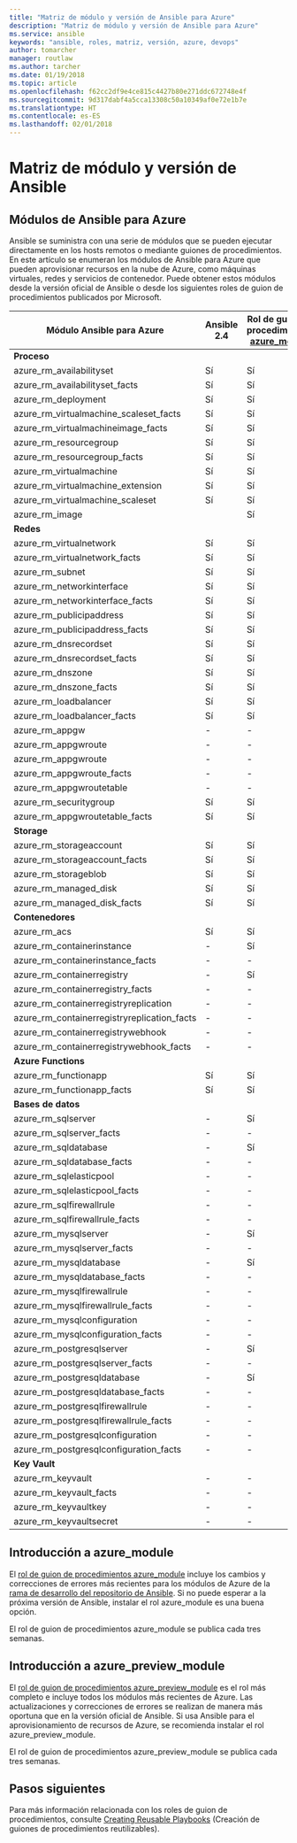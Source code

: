 ```yaml
---
title: "Matriz de módulo y versión de Ansible para Azure"
description: "Matriz de módulo y versión de Ansible para Azure"
ms.service: ansible
keywords: "ansible, roles, matriz, versión, azure, devops"
author: tomarcher
manager: routlaw
ms.author: tarcher
ms.date: 01/19/2018
ms.topic: article
ms.openlocfilehash: f62cc2df9e4ce815c4427b80e271ddc672748e4f
ms.sourcegitcommit: 9d317dabf4a5cca13308c50a10349af0e72e1b7e
ms.translationtype: HT
ms.contentlocale: es-ES
ms.lasthandoff: 02/01/2018
---
```

# <a name="ansible-module-and-version-matrix"></a>Matriz de módulo y versión de Ansible

## <a name="ansible-modules-for-azure"></a>Módulos de Ansible para Azure
Ansible se suministra con una serie de módulos que se pueden ejecutar directamente en los hosts remotos o mediante guiones de procedimientos.
En este artículo se enumeran los módulos de Ansible para Azure que pueden aprovisionar recursos en la nube de Azure, como máquinas virtuales, redes y servicios de contenedor. Puede obtener estos módulos desde la versión oficial de Ansible o desde los siguientes roles de guion de procedimientos publicados por Microsoft.

| Módulo Ansible para Azure                   |  Ansible 2.4 |  Rol de guion de procedimientos [azure_module](#introduction-to-azuremodule) |  Rol de guion de procedimientos [azure_preview_module](#introduction-to-azurepreviewmodule) | 
|---------------------------------------------|--------------|-----------------------------|-------------------------------------| 
| **Proceso**                    |           |                          |                                  | 
| azure_rm_availabilityset                    | Sí          | Sí                         | Sí                                 | 
| azure_rm_availabilityset_facts              | Sí          | Sí                         | Sí                                 | 
| azure_rm_deployment                         | Sí          | Sí                         | Sí                                 | 
| azure_rm_virtualmachine_scaleset_facts      | Sí          | Sí                         | Sí                                 | 
| azure_rm_virtualmachineimage_facts          | Sí          | Sí                         | Sí                                 | 
| azure_rm_resourcegroup                      | Sí          | Sí                         | Sí                                 | 
| azure_rm_resourcegroup_facts                | Sí          | Sí                         | Sí                                 | 
| azure_rm_virtualmachine                     | Sí          | Sí                         | Sí                                 | 
| azure_rm_virtualmachine_extension           | Sí          | Sí                         | Sí                                 | 
| azure_rm_virtualmachine_scaleset            | Sí          | Sí                         | Sí                                 | 
| azure_rm_image                              |              | Sí                         | Sí                                 | 
| **Redes**                    |           |                          |                                  | 
| azure_rm_virtualnetwork                     | Sí          | Sí                         | Sí                                 | 
| azure_rm_virtualnetwork_facts               | Sí          | Sí                         | Sí                                 | 
| azure_rm_subnet                             | Sí          | Sí                         | Sí                                 | 
| azure_rm_networkinterface                   | Sí          | Sí                         | Sí                                 | 
| azure_rm_networkinterface_facts             | Sí          | Sí                         | Sí                                 | 
| azure_rm_publicipaddress                    | Sí          | Sí                         | Sí                                 | 
| azure_rm_publicipaddress_facts              | Sí          | Sí                         | Sí                                 | 
| azure_rm_dnsrecordset                       | Sí          | Sí                         | Sí                                 | 
| azure_rm_dnsrecordset_facts                 | Sí          | Sí                         | Sí                                 | 
| azure_rm_dnszone                            | Sí          | Sí                         | Sí                                 | 
| azure_rm_dnszone_facts                      | Sí          | Sí                         | Sí                                 | 
| azure_rm_loadbalancer                       | Sí          | Sí                         | Sí                                 | 
| azure_rm_loadbalancer_facts                 | Sí          | Sí                         | Sí                                 | 
| azure_rm_appgw                              | -            | -                           | Sí                                 | 
| azure_rm_appgwroute                         | -            | -                           | Sí                                 | 
| azure_rm_appgwroute                         | -            | -                           | Sí                                 |
| azure_rm_appgwroute_facts                   | -            | -                           | Sí                                 |
| azure_rm_appgwroutetable                    | -            | -                           | Sí                                 |
| azure_rm_securitygroup                      | Sí          | Sí                         | Sí                                 | 
| azure_rm_appgwroutetable_facts              | Sí          | Sí                         | Sí                                 | 
| **Storage**                    |           |                          |                                  | 
| azure_rm_storageaccount                     | Sí          | Sí                         | Sí                                 | 
| azure_rm_storageaccount_facts               | Sí          | Sí                         | Sí                                 | 
| azure_rm_storageblob                        | Sí          | Sí                         | Sí                                 | 
| azure_rm_managed_disk                       | Sí          | Sí                         | Sí                                 | 
| azure_rm_managed_disk_facts                 | Sí          | Sí                         | Sí                                 | 
| **Contenedores**                    |           |                          |                                  | 
| azure_rm_acs                                | Sí          | Sí                         | Sí                                 | 
| azure_rm_containerinstance                  | -            | Sí                         | Sí                                 | 
| azure_rm_containerinstance_facts            | -            | -                           | Sí                                 | 
| azure_rm_containerregistry                  | -            | Sí                         | Sí                                 | 
| azure_rm_containerregistry_facts            | -            | -                           | Sí                                 | 
| azure_rm_containerregistryreplication       | -            | -                           | Sí                                 | 
| azure_rm_containerregistryreplication_facts | -            | -                           | Sí                                 | 
| azure_rm_containerregistrywebhook           | -            | -                           | Sí                                 | 
| azure_rm_containerregistrywebhook_facts     | -            | -                           | Sí                                 | 
| **Azure Functions**                    |           |                          |                                  | 
| azure_rm_functionapp                        | Sí          | Sí                         | Sí                                 | 
| azure_rm_functionapp_facts                  | Sí          | Sí                         | Sí                                 | 
| **Bases de datos**                    |           |                          |                                  | 
| azure_rm_sqlserver                          | -            | Sí                         | Sí                                 | 
| azure_rm_sqlserver_facts                    | -            | -                           | Sí                                 | 
| azure_rm_sqldatabase                        | -            | Sí                         | Sí                                 | 
| azure_rm_sqldatabase_facts                  | -            | -                           | Sí                                 | 
| azure_rm_sqlelasticpool                     | -            | -                           | Sí                                 | 
| azure_rm_sqlelasticpool_facts               | -            | -                           | Sí                                 | 
| azure_rm_sqlfirewallrule                    | -            | -                           | Sí                                 | 
| azure_rm_sqlfirewallrule_facts              | -            | -                           | Sí                                 | 
| azure_rm_mysqlserver                        | -            | Sí                         | Sí                                 | 
| azure_rm_mysqlserver_facts                  | -            | -                           | Sí                                 | 
| azure_rm_mysqldatabase                      | -            | Sí                         | Sí                                 | 
| azure_rm_mysqldatabase_facts                | -            | -                           | Sí                                 | 
| azure_rm_mysqlfirewallrule                  | -            | -                           | Sí                                 | 
| azure_rm_mysqlfirewallrule_facts            | -            | -                           | Sí                                 | 
| azure_rm_mysqlconfiguration                 | -            | -                           | Sí                                 | 
| azure_rm_mysqlconfiguration_facts           | -            | -                           | Sí                                 | 
| azure_rm_postgresqlserver                   | -            | Sí                         | Sí                                 | 
| azure_rm_postgresqlserver_facts             | -            | -                           | Sí                                 | 
| azure_rm_postgresqldatabase                 | -            | Sí                         | Sí                                 | 
| azure_rm_postgresqldatabase_facts           | -            | -                           | Sí                                 | 
| azure_rm_postgresqlfirewallrule             | -            | -                           | Sí                                 | 
| azure_rm_postgresqlfirewallrule_facts       | -            | -                           | Sí                                 | 
| azure_rm_postgresqlconfiguration            | -            | -                           | Sí                                 | 
| azure_rm_postgresqlconfiguration_facts      | -            | -                           | Sí                                 | 
| **Key Vault**                    |           |                          |                                  | 
| azure_rm_keyvault                           | -            | -                           | Sí                                 |
| azure_rm_keyvault_facts                     | -            | -                           | Sí                                 |
| azure_rm_keyvaultkey                        | -            | -                           | Sí                                 |
| azure_rm_keyvaultsecret                     | -            | -                           | Sí                                 |

## <a name="introduction-to-azuremodule"></a>Introducción a azure_module
El [rol de guion de procedimientos azure_module](https://galaxy.ansible.com/Azure/azure_modules/) incluye los cambios y correcciones de errores más recientes para los módulos de Azure de la [rama de desarrollo del repositorio de Ansible](https://github.com/ansible/ansible/tree/devel). Si no puede esperar a la próxima versión de Ansible, instalar el rol azure_module es una buena opción.

El rol de guion de procedimientos azure_module se publica cada tres semanas.

## <a name="introduction-to-azurepreviewmodule"></a>Introducción a azure_preview_module
El [rol de guion de procedimientos azure_preview_module](https://galaxy.ansible.com/Azure/azure_preview_modules/) es el rol más completo e incluye todos los módulos más recientes de Azure. Las actualizaciones y correcciones de errores se realizan de manera más oportuna que en la versión oficial de Ansible. Si usa Ansible para el aprovisionamiento de recursos de Azure, se recomienda instalar el rol azure_preview_module.

El rol de guion de procedimientos azure_preview_module se publica cada tres semanas.

## <a name="next-steps"></a>Pasos siguientes
Para más información relacionada con los roles de guion de procedimientos, consulte [Creating Reusable Playbooks](http://docs.ansible.com/ansible/latest/playbooks_reuse.html) (Creación de guiones de procedimientos reutilizables). 
